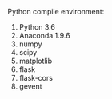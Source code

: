 Python compile environment:
1. Python 3.6
2. Anaconda 1.9.6
3. numpy
4. scipy
5. matplotlib
6. flask
7. flask-cors
8. gevent

